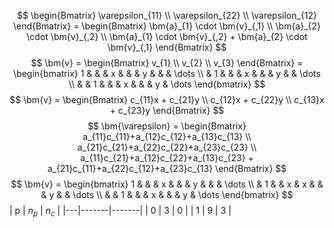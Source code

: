 $$
\begin{Bmatrix}
    \varepsilon_{11} \\ \varepsilon_{22} \\ \varepsilon_{12}
\end{Bmatrix} = 
\begin{Bmatrix}
    \bm{a}_{1} \cdot \bm{v}_{,1} \\ \bm{a}_{2} \cdot \bm{v}_{,2} \\ \bm{a}_{1} \cdot \bm{v}_{,2} + \bm{a}_{2} \cdot \bm{v}_{,1}
\end{Bmatrix}
$$
$$
\bm{v} = \begin{Bmatrix}
    v_{1} \\ v_{2} \\ v_{3}
\end{Bmatrix} = 
\begin{bmatrix}
    1 &  &  & x &  &  & y &   &   & \dots \\
     & 1 &  &  & x &  &   & y &   & \dots \\
     &  & 1 &  &  & x &   &   & y & \dots
\end{bmatrix}
$$
$$
\bm{v} = \begin{Bmatrix}
    c_{11}x + c_{21}y \\ c_{12}x + c_{22}y \\ c_{13}x + c_{23}y
\end{Bmatrix}
$$
$$
\bm{\varepsilon} = \begin{Bmatrix}
    a_{11}c_{11}+a_{12}c_{12}+a_{13}c_{13} \\
    a_{21}c_{21}+a_{22}c_{22}+a_{23}c_{23} \\
    a_{11}c_{21}+a_{12}c_{22}+a_{13}c_{23} + a_{21}c_{11}+a_{22}c_{12}+a_{23}c_{13}
\end{Bmatrix}
$$
$$
\bm{v} = 
\begin{bmatrix}
    1 &  &  & x &  &  & y &   &   & \dots \\
     & 1 &  & x & x &  &   & y &   & \dots \\
     &  & 1 &  &  & x &   &   & y & \dots
\end{bmatrix}
$$
| p | $n_p$ | $n_c$ |
|---|-------|-------|
| 0 | 3     | 0     |
| 1 | 9     | 3     |
